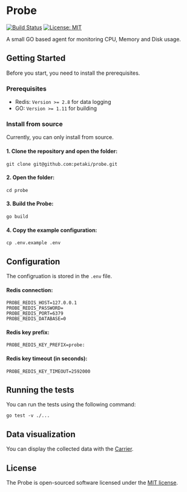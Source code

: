 # Probe

[![Build Status](https://travis-ci.com/petaki/probe.svg?branch=master)](https://travis-ci.com/petaki/probe)
[![License: MIT](https://img.shields.io/badge/License-MIT-brightgreen.svg)](https://opensource.org/licenses/MIT)

A small GO based agent for monitoring CPU, Memory and Disk usage.

## Getting Started

Before you start, you need to install the prerequisites.

### Prerequisites

- Redis: `Version >= 2.8` for data logging
- GO: `Version >= 1.11` for building

### Install from source

Currently, you can only install from source.

#### 1. Clone the repository and open the folder:

```
git clone git@github.com:petaki/probe.git
```

#### 2. Open the folder:

```
cd probe
```

#### 3. Build the Probe:

```
go build
```

#### 4. Copy the example configuration:

```
cp .env.example .env
```

## Configuration

The configruation is stored in the `.env` file.

#### Redis connection:

```
PROBE_REDIS_HOST=127.0.0.1
PROBE_REDIS_PASSWORD=
PROBE_REDIS_PORT=6379
PROBE_REDIS_DATABASE=0
```

#### Redis key prefix:

```
PROBE_REDIS_KEY_PREFIX=probe:
```

#### Redis key timeout (in seconds):

```
PROBE_REDIS_KEY_TIMEOUT=2592000
```

## Running the tests

You can run the tests using the following command:

```
go test -v ./...
```

## Data visualization

You can display the collected data with the [Carrier](https://github.com/petaki/carrier).

## License

The Probe is open-sourced software licensed under the [MIT license](http://opensource.org/licenses/MIT).
